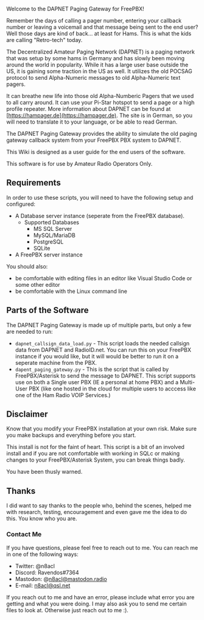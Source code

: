 Welcome to the DAPNET Paging Gateway for FreePBX!

Remember the days of calling a pager number, entering your callback number or leaving a voicemail and that message being sent to the end user? Well those days are kind of back... at least for Hams. This is what the kids are calling "Retro-tech" today.

The Decentralized Amateur Paging Network (DAPNET) is a paging network that was setup by some hams in Germany and has slowly been moving around the world in popularity. While it has a large user base outside the US, it is gaining some traction in the US as well. It utilizes the old POCSAG protocol to send Alpha-Numeric messages to old Alpha-Numeric text pagers.

It can breathe new life into those old Alpha-Numberic Pagers that we used to all carry around. It can use your Pi-Star hotspot to send a page or a high profile repeater. More information about DAPNET can be found at [https://hampager.de](https://hampager.de). The site is in German, so you will need to translate it to your language, or be able to read German.

The DAPNET Paging Gateway provides the ability to simulate the old paging gateway callback system from your FreePBX PBX system to DAPNET.

This Wiki is designed as a user guide for the end users of the software.

This software is for use by Amateur Radio Operators Only.

## Requirements

In order to use these scripts, you will need to have the following setup and configured:

* A Database server instance (seperate from the FreePBX database).
    * Supported Databases
        * MS SQL Server
        * MySQL/MariaDB
        * PostgreSQL
        * SQLite
* A FreePBX server instance

You should also:

* be comfortable with editing files in an editor like Visual Studio Code or some other editor
* be comfortable with the Linux command line


## Parts of the Software

The DAPNET Paging Gateway is made up of multiple parts, but only a few are needed to run:

* ```dapnet_callsign_data_load.py``` - This script loads the needed callsign data from DAPNET and RadioID.net. You can run this on your FreePBX instance if you would like, but it will would be better to run it on a seperate machine from the PBX.
* ```dapent_paging_gateway.py``` - This is the script that is called by FreePBX/Asterisk to send the message to DAPNET. This script supports use on both a Single user PBX (IE a personal at home PBX) and a Multi-User PBX (like one hosted in the cloud for multiple users to acccess like one of the Ham Radio VOIP Services.)

## Disclaimer

Know that you modify your FreePBX installation at your own risk. Make sure you make backups and everything before you start. 

This install is not for the faint of heart. This script is a bit of an involved install and if you are not comfortable with working in SQLc or making changes to your FreePBX/Asterisk System, you can break things badly.

You have been thusly warned.

## Thanks

I did want to say thanks to the people who, behind the scenes, helped me with research, testing, encouragement and even gave me the idea to do this. You know who you are.

### Contact Me

If you have questions, please feel free to reach out to me. You can reach me in one of the following ways:

* Twitter: @n8acl
* Discord: Ravendos#7364
* Mastodon: @n8acl@mastodon.radio
* E-mail: n8acl@qsl.net

If you reach out to me and have an error, please include what error you are getting and what you were doing. I may also ask you to send me certain files to look at. Otherwise just reach out to me :).
